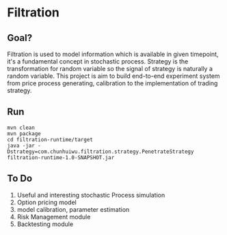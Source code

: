 # Filtration

## Goal?
Filtration is used to model information which is available in given timepoint, it's a fundamental concept in stochastic process. Strategy is the transformation for random variable so the signal of strategy is naturally a random variable. This project is aim to build end-to-end experiment system from price process generating, calibration to the implementation of trading strategy.

## Run
```
mvn clean
mvn package
cd filtration-runtime/target
java -jar -Dstrategy=com.chunhuiwu.filtration.strategy.PenetrateStrategy filtration-runtime-1.0-SNAPSHOT.jar 
```

## To Do
1. Useful and interesting stochastic Process simulation
2. Option pricing model
3. model calibration, parameter estimation
4. Risk Management module
5. Backtesting module
